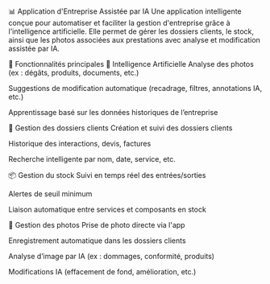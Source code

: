 📊 Application d'Entreprise Assistée par IA
Une application intelligente conçue pour automatiser et faciliter la gestion d'entreprise grâce à l'intelligence artificielle. Elle permet de gérer les dossiers clients, le stock, ainsi que les photos associées aux prestations avec analyse et modification assistée par IA.

🚀 Fonctionnalités principales
🤖 Intelligence Artificielle
Analyse des photos (ex : dégâts, produits, documents, etc.)

Suggestions de modification automatique (recadrage, filtres, annotations IA, etc.)

Apprentissage basé sur les données historiques de l’entreprise

👥 Gestion des dossiers clients
Création et suivi des dossiers clients

Historique des interactions, devis, factures

Recherche intelligente par nom, date, service, etc.

📦 Gestion du stock
Suivi en temps réel des entrées/sorties

Alertes de seuil minimum

Liaison automatique entre services et composants en stock

📸 Gestion des photos
Prise de photo directe via l'app

Enregistrement automatique dans les dossiers clients

Analyse d’image par IA (ex : dommages, conformité, produits)

Modifications IA (effacement de fond, amélioration, etc.)
